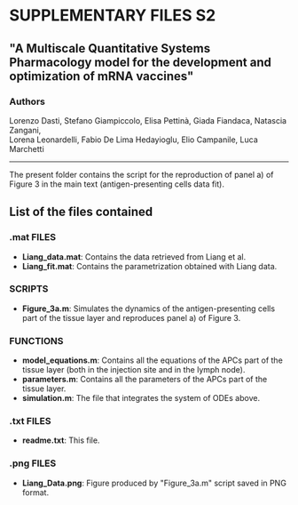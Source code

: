 # SUPPLEMENTARY FILES S2

## "A Multiscale Quantitative Systems Pharmacology model for the development and optimization of mRNA vaccines"

### Authors
Lorenzo Dasti, Stefano Giampiccolo, Elisa Pettinà, Giada Fiandaca, Natascia Zangani,  
Lorena Leonardelli, Fabio De Lima Hedayioglu, Elio Campanile, Luca Marchetti

---

The present folder contains the script for the reproduction of panel a) of Figure 3 in the main text (antigen-presenting cells data fit).

## List of the files contained

### .mat FILES
- **Liang_data.mat**: Contains the data retrieved from Liang et al.
- **Liang_fit.mat**: Contains the parametrization obtained with Liang data.

### SCRIPTS
- **Figure_3a.m**: Simulates the dynamics of the antigen-presenting cells part of the tissue layer and reproduces panel a) of Figure 3.

### FUNCTIONS
- **model_equations.m**: Contains all the equations of the APCs part of the tissue layer (both in the injection site and in the lymph node).
- **parameters.m**: Contains all the parameters of the APCs part of the tissue layer.
- **simulation.m**: The file that integrates the system of ODEs above.

### .txt FILES
- **readme.txt**: This file.

### .png FILES
- **Liang_Data.png**: Figure produced by "Figure_3a.m" script saved in PNG format.

